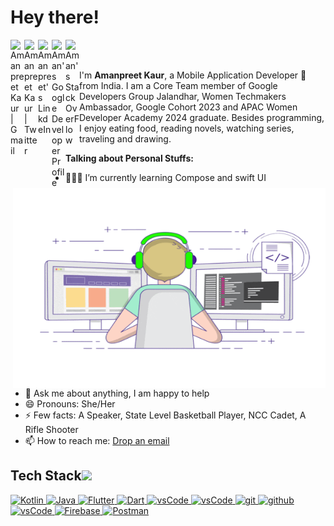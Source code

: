 # Hey there!

<a href="mailto:kauramanp1808@gmail.com?subject=Feedback%20From%20Github&body=Hello,">
  <img align="left" alt="Amanpreet Kaur | Gmail" width="22px" src="https://cdn.jsdelivr.net/npm/simple-icons@v3/icons/gmail.svg" />
</a>
<a href="https://twitter.com/amanp_kaur">
  <img align="left" alt="Amanpreet Kaur | Twitter" width="22px" src="https://cdn.jsdelivr.net/npm/simple-icons@v3/icons/twitter.svg" />
</a>
<a href="https://www.linkedin.com/in/kauramanp/">
  <img align="left" alt="Amanpreet's LinkdeIn" width="22px" src="https://cdn.jsdelivr.net/npm/simple-icons@v3/icons/linkedin.svg" />
</a>
<a href="https://g.dev/kauramanp" >
  <img align="left" alt="Aman's Google Developer Profile" width="22px" src="https://cdn.jsdelivr.net/npm/simple-icons@v3/icons/google.svg">
</a> 
  
<a href="https://stackoverflow.com/users/8075762/amanpreet-kaur">
  <img align="left" alt="Aman's StackOverFlow" width="22px" src="https://cdn.jsdelivr.net/npm/simple-icons@v3/icons/stackoverflow.svg">
</a> 


<br />
<br>

I'm <b>Amanpreet Kaur</b>, a Mobile Application Developer 🚀 from India. I am a Core Team member of Google Developers Group Jalandhar, Women Techmakers Ambassador, Google Cohort 2023 and APAC Women Developer Academy 2024 graduate. Besides programming, I enjoy eating food, reading novels, watching series, traveling and drawing.

   <img align="right" alt="GIF" src="https://github.com/kauramanp/kauramanp/blob/main/image.gif?raw=true" width="500" height="320" />
<b>Talking about Personal Stuffs:</b>

- 👨🏽‍💻 I’m currently learning Compose and swift UI
- 💬 Ask me about anything, I am happy to help
- 😄 Pronouns: She/Her 
- ⚡ Few facts: A Speaker, State Level Basketball Player, NCC Cadet, A Rifle Shooter
- 📫 How to reach me: [Drop an email](mailto:kauramanp1808@gmail.com?subject=Feedback%20From%20Github&body=Hello,)



## Tech Stack<img src = "https://media2.giphy.com/media/QssGEmpkyEOhBCb7e1/giphy.gif?cid=ecf05e47a0n3gi1bfqntqmob8g9aid1oyj2wr3ds3mg700bl&rid=giphy.gif" width = 32px> 
  <a href="https://www.kotlin.org" target="_blank">
    <img alt="Kotlin" src="https://img.shields.io/badge/Kotlin-B125EA?style=for-the-badge&logo=kotlin&logoColor=white">
  </a>
    <a href="https://www.java.com/en/" target="_blank">
    <img alt="Java" src="https://img.shields.io/badge/Java-FF4500?style=for-the-badge&logo=java&logoColor=orange">
  </a>
      <a href="https://flutter.dev/" target="_blank">
    <img alt="Flutter" src="https://img.shields.io/badge/Flutter-42A5F5?style=for-the-badge&logo=flutter&logoColor=white">
  </a>
    </a>
      <a href="https://flutter.dev/" target="_blank">
    <img alt="Dart" src="https://img.shields.io/badge/dart-%230175C2.svg?style=for-the-badge&logo=dart&logoColor=white">
  </a>
  
  <a href="" target="_blank">
    <img src="https://img.shields.io/badge/C-649AD2.svg?style=for-the-badge&logo=c&logoColor=white" alt="vsCode"/> 
  </a>
  
  <a href="" target="_blank">
    <img src="https://img.shields.io/badge/C++-649AD2.svg?style=for-the-badge&logo=cplusplus&logoColor=white" alt="vsCode"/> 
  </a>
   <a href="https://git-scm.com/" target="_blank">
    <img src="https://img.shields.io/badge/git-F05032.svg?style=for-the-badge&logo=git&logoColor=white"
      alt="git"/>
  </a>
  <a href="https://github.com/kauramanp" target="_blank">
    <img src="https://img.shields.io/badge/github-181717.svg?style=for-the-badge&logo=github&logoColor=white" alt="github" />
  </a>
  <a href="https://code.visualstudio.com/" target="_blank">
    <img src="https://img.shields.io/badge/vscode-007ACC.svg?style=for-the-badge&logo=visualstudiocode&logoColor=white" alt="vsCode"/> 
  </a>
   <a href="" target="_blank">
    <img alt="Firebase" src="https://img.shields.io/badge/firebase-%23039BE5.svg?style=for-the-badge&logo=firebase">
  </a> 
  
   <a href="Postman"  target="_blank">
    <img alt="Postman" src="https://img.shields.io/badge/Postman-FF6C37?style=for-the-badge&logo=postman&logoColor=white">
  </a> 
 <div>

